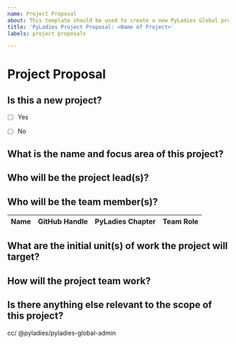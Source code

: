 ```yaml
---
name: Project Proposal
about: This template should be used to create a new PyLadies Global project.
title: 'PyLadies Project Proposal: <Name of Project>'
labels: project proposals

---
```


<!--
Please document the following for your project proposal.
-->

# Project Proposal

## Is this a new project?
<!--
If no, please explain which project this would replace or update (for example, merging two project teams).
-->

- [ ] Yes
- [ ] No


## What is the name and focus area of this project?
<!-- 
Provide a 2 - 3 sentence explanation of the project focus area. 
-->

## Who will be the project lead(s)?
<!-- 
Tag as many project lead(s) as you see fit, keep in mind that consent should be acquired from the proposed project lead(s) and be self-identifying PyLadies members. 
-->

## Who will be the team member(s)?
<!-- 
Tag any members that have expressed interested, or update list with any names based on feedback on the pull request.
-->

Name | GitHub Handle | PyLadies Chapter | Team Role |
| --| --| --| --|

## What are the initial unit(s) of work the project will target?
<!-- 
A short bullet point list will suffice, we simply need to understand the scope of what the project will do.
-->

## How will the project team work?
<!-- 
Answer the following:
- Will you require a new repo under github.com/pyladies? 
- Will you be communicating through email or through Slack?
-->

## Is there anything else relevant to the scope of this project?


cc/ @pyladies/pyladies-global-admin
<!--
Add any other team or individuals you think should be subscribed to this issue

/cc your team
-->
